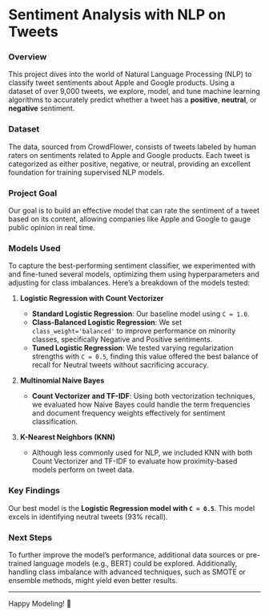 # Sentiment Analysis with NLP on Tweets

### Overview
This project dives into the world of Natural Language Processing (NLP) to classify tweet sentiments about Apple and Google products. Using a dataset of over 9,000 tweets, we explore, model, and tune machine learning algorithms to accurately predict whether a tweet has a **positive**, **neutral**, or **negative** sentiment.

### Dataset
The data, sourced from CrowdFlower, consists of tweets labeled by human raters on sentiments related to Apple and Google products. Each tweet is categorized as either positive, negative, or neutral, providing an excellent foundation for training supervised NLP models.

### Project Goal
Our goal is to build an effective model that can rate the sentiment of a tweet based on its content, allowing companies like Apple and Google to gauge public opinion in real time.

### Models Used
To capture the best-performing sentiment classifier, we experimented with and fine-tuned several models, optimizing them using hyperparameters and adjusting for class imbalances. Here’s a breakdown of the models tested:

1. **Logistic Regression with Count Vectorizer**  
   - **Standard Logistic Regression**: Our baseline model using `C = 1.0`.
   - **Class-Balanced Logistic Regression**: We set `class_weight='balanced'` to improve performance on minority classes, specifically Negative and Positive sentiments.
   - **Tuned Logistic Regression**: We tested varying regularization strengths with `C = 0.5`, finding this value offered the best balance of recall for Neutral tweets without sacrificing accuracy.

2. **Multinomial Naive Bayes**  
   - **Count Vectorizer and TF-IDF**: Using both vectorization techniques, we evaluated how Naive Bayes could handle the term frequencies and document frequency weights effectively for sentiment classification.

3. **K-Nearest Neighbors (KNN)**  
   - Although less commonly used for NLP, we included KNN with both Count Vectorizer and TF-IDF to evaluate how proximity-based models perform on tweet data.

### Key Findings
Our best model is the **Logistic Regression model with `C = 0.5`**. This model excels in identifying neutral tweets (93% recall).

### Next Steps
To further improve the model’s performance, additional data sources or pre-trained language models (e.g., BERT) could be explored. Additionally, handling class imbalance with advanced techniques, such as SMOTE or ensemble methods, might yield even better results.

---

Happy Modeling! 🎉
